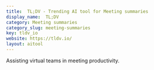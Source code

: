 ```yaml
---
title:  TL;DV - Trending AI tool for Meeting summaries
display_name:  TL;DV
category: Meeting summaries
category_slug: meeting-summaries
key: tldv_io
website: https://tldv.io/
layout: aitool
---
```


Assisting virtual teams in meeting productivity.
